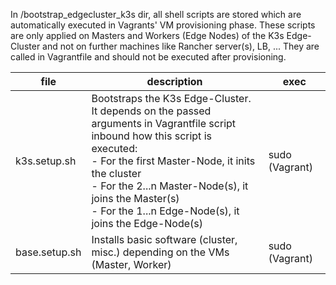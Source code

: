 In /bootstrap_edgecluster_k3s dir, all shell scripts are stored which are automatically executed in Vagrants' VM provisioning phase.
These scripts are only applied on Masters and Workers (Edge Nodes) of the K3s Edge-Cluster and not on further machines like Rancher server(s), LB, ...
They are called in Vagrantfile and should not be executed after provisioning.

| **file**        | **description**                                                                                                                                                                                                                                                                                                | **exec**       |
|-----------------|----------------------------------------------------------------------------------------------------------------------------------------------------------------------------------------------------------------------------------------------------------------------------------------------------------------|----------------|
| k3s.setup.sh    | Bootstraps the K3s Edge-Cluster. <br>It depends on the passed arguments in Vagrantfile script inbound how this script is executed: <br>- For the first Master-Node, it inits the cluster<br>- For the 2...n Master-Node(s), it joins the Master(s) <br>- For the 1...n Edge-Node(s), it joins the Edge-Node(s) | sudo (Vagrant) |
| base.setup.sh | Installs basic software (cluster, misc.) depending on the VMs (Master, Worker)                                                                                                                                                                                                                                 | sudo (Vagrant) |